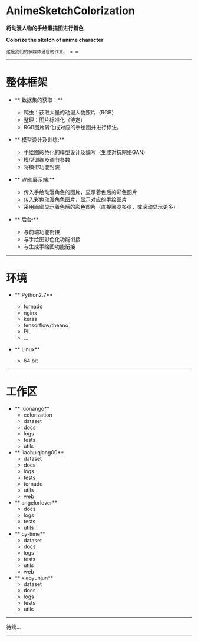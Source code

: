 # **AnimeSketchColorization**


  **将动漫人物的手绘素描图进行着色**

  **Colorize the sketch of anime character**

    这是我们的多媒体通信的作业。 = =

----------


**整体框架**
===================

  - ** 数据集的获取：**
      + 爬虫：获取大量的动漫人物照片（RGB）
      + 整理：图片标准化（待定）
      + RGB图片转化成对应的手绘图并进行标注。
      
  - ** 模型设计及训练:**
      + 手绘图彩色化的模型设计及编写（生成对抗网络GAN)
      + 模型训练及调节参数
      + 将模型功能封装
      
  - ** Web展示端:**
      + 传入手绘动漫角色的图片，显示着色后的彩色图片
      + 传入彩色动漫角色图片，显示对应的手绘图片
      + 采用画廊显示着色后的彩色图片（直接阅览多张，或滚动显示更多）
      
  - ** 后台:**
      + 与前端功能衔接
      + 与手绘图彩色化功能衔接
      + 与生成手绘图功能衔接

----------

**环境**
===================

  - ** Python2.7**
      + tornado
      + nginx
      + keras
      + tensorflow/theano
      + PIL
      + ...
      
  - ** Linux**
      + 64 bit

----------

**工作区**
===================

  - ** luonango**
      + colorization
      + dataset
      + docs
      + logs
      + tests
      + utils
  - ** liaohuiqiang00**
      + dataset
      + docs
      + logs
      + tests
      + tornado
      + utils
      + web 
  - ** angelorlover**
      + docs
      + logs
      + tests
      + utils
  - ** cy-time**
      + dataset
      + docs
      + logs
      + tests
      + utils
      + web 
  - ** xiaoyunjun**
      + dataset
      + docs
      + logs
      + tests
      + utils
----------

待续...

----------
